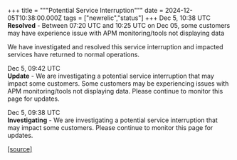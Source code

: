 +++
title = """Potential Service Interruption"""
date = 2024-12-05T10:38:00.000Z
tags = ["newrelic","status"]
+++
Dec 5, 10:38 UTC  
**Resolved** - Between 07:20 UTC and 10:25 UTC on Dec 05, some customers may have experience issue with APM monitoring/tools not displaying data  
  
We have investigated and resolved this service interruption and impacted services have returned to normal operations.

Dec 5, 09:42 UTC  
**Update** - We are investigating a potential service interruption that may impact some customers. Some customers may be experiencing issues with APM monitoring/tools not displaying data. Please continue to monitor this page for updates.

Dec 5, 09:38 UTC  
**Investigating** - We are investigating a potential service interruption that may impact some customers. Please continue to monitor this page for updates.

[[source]](https://status.newrelic.com/incidents/4lrm079h36nm)
